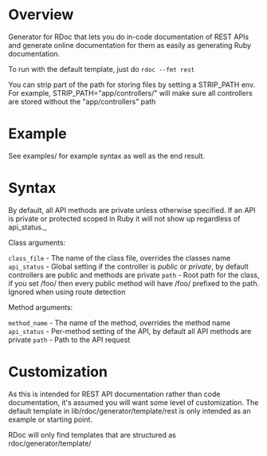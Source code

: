 # Overview
Generator for RDoc that lets you do in-code documentation of REST APIs and generate online documentation for them as easily as generating Ruby documentation.

To run with the default template, just do `rdoc --fmt rest`

You can strip part of the path for storing files by setting a STRIP_PATH env. For example, STRIP_PATH="app/controllers/" will make sure all controllers are stored without the "app/controllers" path

# Example
See examples/ for example syntax as well as the end result.

# Syntax
By default, all API methods are private unless otherwise specified. If an API is private or protected scoped in Ruby it will not show up regardless of api_status._

Class arguments:

`class_file` - The name of the class file, overrides the classes name
`api_status` - Global setting if the controller is *public* or *private*, by default controllers are public and methods are private
`path` - Root path for the class, if you set /foo/ then every public method will have /foo/ prefixed to the path. Ignored when using route detection

Method arguments:

`method_name` - The name of the method, overrides the method name
`api_status` - Per-method setting of the API, by default all API methods are private
`path` - Path to the API request

# Customization
As this is intended for REST API documentation rather than code documentation, it's assumed you will want some level of customization. The default template in lib/rdoc/generator/template/rest is only intended as an example or starting point.

RDoc will only find templates that are structured as rdoc/generator/template/<template name>/ and can be found through $LOAD_PATH. For example, if you're using Rails and create a template located at ./rdoc/generator/template/foobar/ in your Rails root, you can then use `rdoc --template="foobar" --fmt rest` to use the custom template.

# Route detection
If you are using Rails, you can use `rake rest:generate` rather than having to manually specify the path for every API. To avoid including (.:format) at the end of every URL, call `rake rest:generate no_format=1`. You will need to include rdoc_rest in your Gemfile to access the rake task automatically.

When using route detection, you must call rdoc from the root Rails directory. The generator looks at ./tmp/routes.txt to find the routing information generated by rake.

You can also write the data yourself, it's just stored as YAML with the key being the full file path + method name.

    ---
    app/controllers/api/foo_controller.rb/apple:
      :type: GET
      :path: /api/foo/apple(.:format)
    app/controllers/api/bar_controller.rb/orange:
      :type: POST
      :path: /api/bar/orange(.:format)

# License
Dual licensed under GPL and MIT, take your pick!